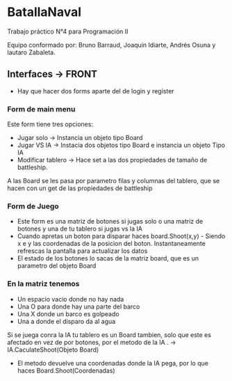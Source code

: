 # BatallaNaval
Trabajo práctico N°4 para Programación II

Equipo conformado por: Bruno Barraud, Joaquin Idiarte, Andrés Osuna y lautaro Zabaleta.

## Interfaces -> FRONT 
- Hay que hacer dos forms aparte del de login y register
### Form de main menu
Este form tiene tres opciones: 
- Jugar solo -> Instancia un objeto tipo Board 
- Jugar VS IA -> Instacia dos objetos tipo Board e instancia un objeto Tipo IA
- Modificar tablero -> Hace set a las dos propiedades de tamaño de battleship.

A las Board se les pasa por parametro filas y columnas del tablero, que se hacen con un get de las propiedades de battleship
            
### Form de Juego 
- Este form es una matriz de botones si jugas solo o una matriz de botones y una de tu tablero si jugas vs la IA
- Cuando apretas un boton para disparar haces board.Shoot(x,y) - Siendo x e y las coordenadas de la posicion del boton. Instantaneamente refrescas la pantalla para actualizar los datos
- El estado de los botones lo sacas de la matriz board, que es un parametro del objeto Board 

### En la matriz tenemos
- Un espacio vacio donde no hay nada
- Una O para donde hay una parte del barco 
- Una X donde un barco es golpeado 
- Una a donde el disparo da al agua 

Si se juega conra la IA tu tablero es un Board tambien, solo que este es afectado en vez de por botones, por el metodo de la IA . -> IA.CaculateShoot(Objeto Board)
* El metodo devuelve una coordenadas donde la IA pega, por lo que haces Board.Shoot(Coordenadas)
                                         
